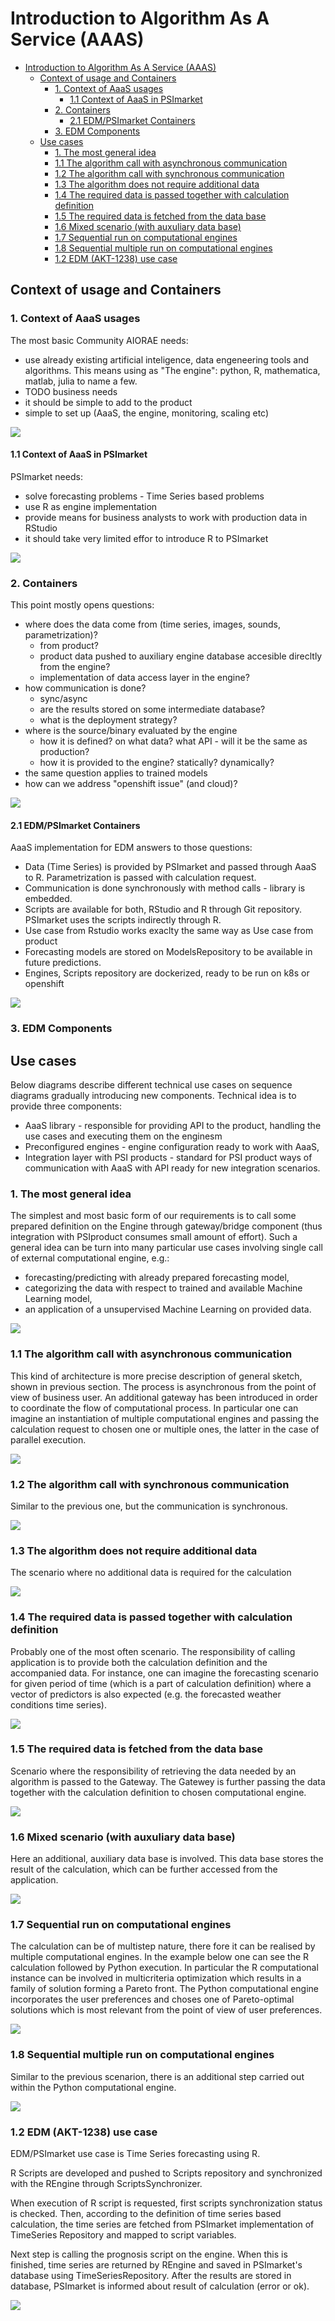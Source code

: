 # Introduction to Algorithm As A Service (AAAS)

- [Introduction to Algorithm As A Service (AAAS)](#introduction-to-algorithm-as-a-service-aaas)
    - [Context of usage and Containers](#context-of-usage-and-containers)
        - [1. Context of AaaS usages](#1-context-of-aaas-usages)
            - [1.1 Context of AaaS in PSImarket](#11-context-of-aaas-in-psimarket)
        - [2. Containers](#2-containers)
            - [2.1 EDM/PSImarket Containers](#21-edmpsimarket-containers)
        - [3. EDM Components](#3-edm-components)
    - [Use cases](#use-cases)
        - [1. The most general idea](#1-the-most-general-idea)
        - [1.1 The algorithm call with asynchronous communication](#11-the-algorithm-call-with-asynchronous-communication)
        - [1.2 The algorithm call with synchronous communication](#12-the-algorithm-call-with-synchronous-communication)
        - [1.3 The algorithm does not require additional data](#13-the-algorithm-does-not-require-additional-data)
        - [1.4 The required data is passed together with calculation definition](#14-the-required-data-is-passed-together-with-calculation-definition)
        - [1.5 The required data is fetched from the data base](#15-the-required-data-is-fetched-from-the-data-base)
        - [1.6 Mixed scenario (with auxuliary data base)](#16-mixed-scenario-with-auxuliary-data-base)
        - [1.7 Sequential run on computational engines](#17-sequential-run-on-computational-engines)
        - [1.8 Sequential multiple run on computational engines](#18-sequential-multiple-run-on-computational-engines)
        - [1.2 EDM (AKT-1238) use case](#12-edm-akt-1238-use-case)

<!-- /TOC -->


## Context of usage and Containers

### 1. Context of AaaS usages

The most basic Community AIORAE needs:

* use already existing artificial inteligence, data engeneering tools and algorithms. This means using as "The engine": python, R, mathematica, matlab, julia to name a few.
* TODO business needs
* it should be simple to add to the product
* simple to set up (AaaS, the engine, monitoring, scaling etc)

![](4c/AI%20OR%20AE%20Context.png)

#### 1.1 Context of AaaS in PSImarket

PSImarket needs:

* solve forecasting problems - Time Series based problems
* use R as engine implementation
* provide means for business analysts to work with production data in RStudio
* it should take very limited effor to introduce R to PSImarket

![](4c/EDM%20PSImarket%20Context.png)


### 2. Containers

This point mostly opens questions:

* where does the data come from (time series, images, sounds, parametrization)?
  * from product?
  * product data pushed to auxiliary engine database accesible direcltly from the engine?
  * implementation of data access layer in the engine?
* how communication is done?
  * sync/async
  * are the results stored on some intermediate database?
  * what is the deployment strategy?
* where is the source/binary evaluated by the engine
  * how it is defined? on what data? what API - will it be the same as production?
  * how it is provided to the engine? statically? dynamically?
* the same question applies to trained models
* how can we address "openshift issue" (and cloud)?

![](4c/AI%20OR%20AE%20Containers.png)

#### 2.1 EDM/PSImarket Containers

AaaS implementation for EDM answers to those questions:

* Data (Time Series) is provided by PSImarket and passed through AaaS to R. Parametrization is passed with calculation request.
* Communication is done synchronously with method calls - library is embedded.
* Scripts are available for both, RStudio and R through Git repository. PSImarket uses the scripts indirectly through R.
* Use case from Rstudio works exaclty the same way as Use case from product
* Forecasting models are stored on ModelsRepository to be available in future predictions.
* Engines, Scripts repository are dockerized, ready to be run on k8s or openshift

![](4c/EDM%20PSImarket%20Containers.png)

### 3. EDM Components

## Use cases

Below diagrams describe different technical use cases on sequence diagrams gradually introducing new components.
Technical idea is to provide three components:

* AaaS library - responsible for providing API to the product, handling the use cases and executing them on the enginesm
* Preconfigured engines - engine configuration ready to work with AaaS,
* Integration layer with PSI products - standard for PSI product ways of communication with AaaS with API ready for new integration scenarios.

### 1. The most general idea

The simplest and most basic form of our requirements is to call some prepared definition on the Engine through gateway/bridge component (thus integration with PSIproduct consumes small amount of effort). Such a general idea can be turn into many particular use cases involving single call of external computational engine, e.g.:

* forecasting/predicting with already prepared forecasting model,
* categorizing the data with respect to trained and available Machine Learning model,
* an application of a unsupervised Machine Learning on provided data.

![](useCases/General%20idea.png)

### 1.1 The algorithm call with asynchronous communication

This kind of architecture is more precise description of general sketch, shown in previous section. The process is asynchronous from the point of view of business user. An additional gateway has been introduced in order to coordinate the flow of computational process. In particular one can imagine an instantiation of multiple computational engines and passing the calculation request to chosen one or multiple ones, the latter in the case of parallel execution.

![](useCases/Asynchronous%20communication.png)

### 1.2 The algorithm call with synchronous communication

Similar to the previous one, but the communication is synchronous.

![](useCases/Synchronous%20communication.png)


### 1.3 The algorithm does not require additional data

The scenario where no additional data is required for the calculation

![](useCases/Definition%20does%20not%20require%20additional%20data.png)

### 1.4 The required data is passed together with calculation definition

Probably one of the most often scenario. The responsibility of calling application is to provide both the calculation definition and the accompanied data. For instance, one can imagine the forecasting scenario for given period of time (which is a part of calculation definition) where a vector of predictors is also expected (e.g. the forecasted weather conditions time series).

![](useCases/Definition%20is%20passed%20with%20data.png)

### 1.5 The required data is fetched from the data base

Scenario where the responsibility of retrieving the data needed by an algorithm is passed to the Gateway. The Gatewey is further passing the data together with the calculation definition to chosen computational engine.

![](useCases/Definition%20called%20with%20data%20source%20definition.png)

### 1.6 Mixed scenario (with auxuliary data base)

Here an additional, auxiliary data base is involved. This data base stores the result of the calculation, which can be further accessed from the application.

![](useCases/Definition%20of%20mixed%20scenario.png)

### 1.7 Sequential run on computational engines

The calculation can be of multistep nature, there fore it can be realised by multiple computational engines. In the example below one can see the R calculation followed by Python execution. In particular the R computational instance can be involved in multicriteria optimization which results in a family of solution forming a Pareto front. The Python computational engine incorporates the user preferences and choses one of Pareto-optimal solutions which is most relevant from the point of view of user preferences.

![](useCases/Sequential%20Run%20on%20R%20and%20Python%20computational%20engines.png)

### 1.8 Sequential multiple run on computational engines

Similar to the previous scenarion, there is an additional step carried out within the Python computational engine.

![](useCases/Sequential%20Run%20on%20R%20and%20Python%20computational%20engines%20(multiple%20calculations).png)


### 1.2 EDM (AKT-1238) use case

EDM/PSImarket use case is Time Series forecasting using R.

R Scripts are developed and pushed to Scripts repository and synchronized with the REngine through ScriptsSynchronizer.

When execution of R script is requested, first scripts synchronization status is checked. Then, according to the definition of time series based calculation, the time series are fetched from PSImarket implementation of TimeSeries Repository and mapped to script variables.

Next step is calling the prognosis script on the engine. When this is finished, time series are returned by REngine and saved in PSImarket's database using TimeSeriesRepository.
After the results are stored in database, PSImarket is informed about result of calculation (error or ok).
<!-- TODO add Models Repositoty -->

![](useCases/AKT-1238/Call%20forecasting%20script%20when%20synchronization%20is%20not%20running.png)
